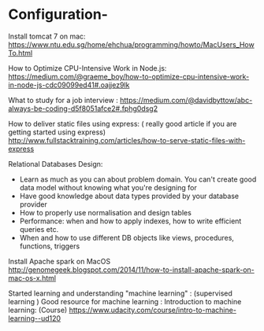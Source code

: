 # Configuration-

Install tomcat 7 on mac:
https://www.ntu.edu.sg/home/ehchua/programming/howto/MacUsers_HowTo.html


How to Optimize CPU-Intensive Work in Node.js:
https://medium.com/@graeme_boy/how-to-optimize-cpu-intensive-work-in-node-js-cdc09099ed41#.oajjez9lk


What to study for a job interview : 
https://medium.com/@davidbyttow/abc-always-be-coding-d5f8051afce2#.fphg0dsg2


How to deliver static files using express: ( really good article if you are getting started using express)
http://www.fullstacktraining.com/articles/how-to-serve-static-files-with-express


Relational Databases Design: 
- Learn as much as you can about problem domain. You can't create good data model without knowing what you're designing for
- Have good knowledge about data types provided by your database provider
- How to properly use normalisation and design tables
- Performance: when and how to apply indexes, how to write efficient queries etc.
- When and how to use different DB objects like views, procedures, functions, triggers


Install Apache spark on MacOS
http://genomegeek.blogspot.com/2014/11/how-to-install-apache-spark-on-mac-os-x.html


Started learning and understanding "machine learning" : (supervised learning )
Good resource for machine learning : 
Introduction to machine learning: (Course)
https://www.udacity.com/course/intro-to-machine-learning--ud120

